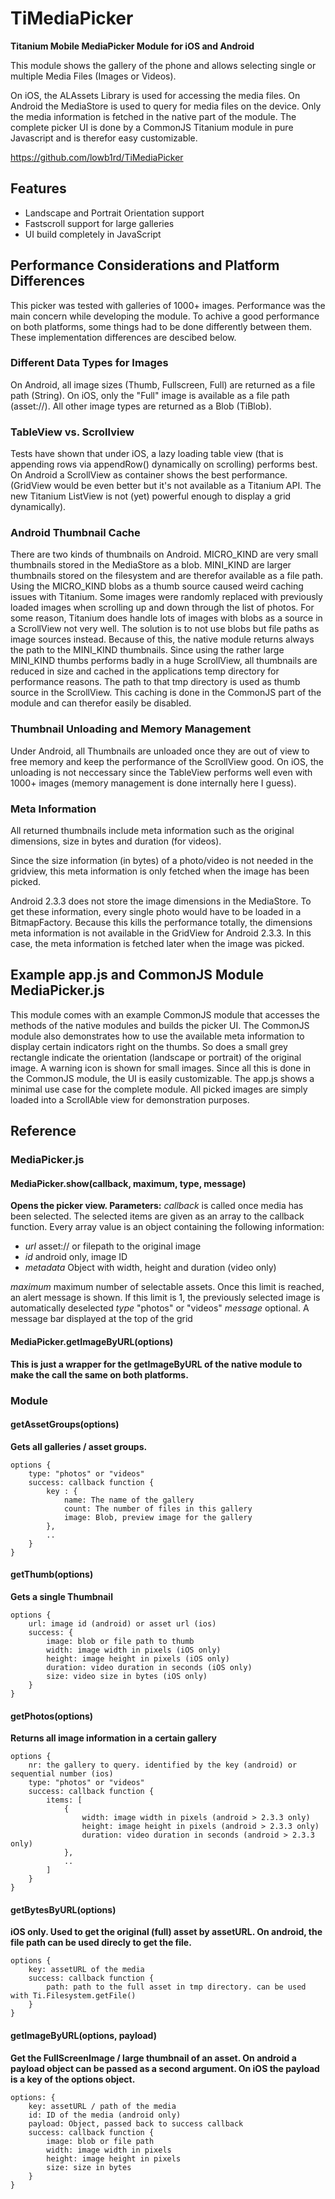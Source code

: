 # TiMediaPicker

**Titanium Mobile MediaPicker Module for iOS and Android**

This module shows the gallery of the phone and allows selecting single or multiple Media Files (Images or Videos).  

On iOS, the ALAssets Library is used for accessing the media files. On Android the MediaStore is used to query for media files on the device. Only the media information is fetched in the native part of the module. The complete picker UI is done by a CommonJS Titanium module in pure Javascript and is therefor easy customizable.

https://github.com/lowb1rd/TiMediaPicker

## Features

- Landscape and Portrait Orientation support
- Fastscroll support for large galleries
- UI build completely in JavaScript

## Performance Considerations and Platform Differences

This picker was tested with galleries of 1000+ images. Performance was the main concern while developing the module. To achive a good performance on both platforms, some things had to be done differently between them. These implementation differences are descibed below.

### Different Data Types for Images
On Android, all image sizes (Thumb, Fullscreen, Full) are returned as a file path (String). On iOS, only the "Full" image is available as a file path (asset://). All other image types are returned as a Blob (TiBlob).

### TableView vs. Scrollview
Tests have shown that under iOS, a lazy loading table view (that is appending rows via appendRow() dynamically on scrolling) performs best. On Android a ScrollView as container shows the best performance. (GridView would be even better but it's not available as a Titanium API. The new Titanium ListView is not (yet) powerful enough to display a grid dynamically).

### Android Thumbnail Cache

There are two kinds of thumbnails on Android. MICRO_KIND are very small thumbnails stored in the MediaStore as a blob. MINI_KIND are larger thumbnails stored on the filesystem and are therefor available as a file path.
Using the MICRO_KIND blobs as a thumb source caused weird caching issues with Titanium. Some images were randomly replaced with previously loaded images when scrolling up and down through the list of photos. For some reason, Titanium does handle lots of images with blobs as a source in a ScrollView not very well. The solution is to not use blobs but file paths as image sources instead. Because of this, the native module returns always the path to the MINI_KIND thumbnails.
Since using the rather large MINI_KIND thumbs performs badly in a huge ScrollView, all thumbnails are reduced in size and cached in the applications temp directory for performance reasons. The path to that tmp directory is used as thumb source in the ScrollView. This caching is done in the CommonJS part of the module and can therefor easily be disabled.

### Thumbnail Unloading and Memory Management
Under Android, all Thumbnails are unloaded once they are out of view to free memory and keep the performance of the ScrollView good. On iOS, the unloading is not neccessary since the TableView performs well even with 1000+ images (memory management is done internally here I guess).

### Meta Information
All returned thumbnails include meta information such as the original dimensions, size in bytes and duration (for videos).

Since the size information (in bytes) of a photo/video is not needed in the gridview, this meta information is only fetched when the image has been picked.

Android 2.3.3 does not store the image dimensions in the MediaStore. To get these information, every single photo would have to be loaded in a BitmapFactory. Because this kills the performance totally, the dimensions meta information is not available in the GridView for Android 2.3.3. In this case, the meta information is fetched later when the image was picked.

## Example app.js and CommonJS Module MediaPicker.js

This module comes with an example CommonJS module that accesses the methods of the native modules and builds the picker UI. The CommonJS module also demonstrates how to use the available meta information to display certain indicators right on the thumbs. So does a small grey rectangle indicate the orientation (landscape or portrait) of the original image. A warning icon is shown for small images. Since all this is done in the CommonJS module, the UI is easily customizable.
The app.js shows a minimal use case for the complete module. All picked images are simply loaded into a ScrollAble view for demonstration purposes.

## Reference

### MediaPicker.js
#### MediaPicker.show(callback, maximum, type, message)
**Opens the picker view. Parameters:**
*callback* is called once media has been selected. The selected items are given as an array to the callback function. Every array value is an object containing the following information:

  - *url* asset:// or filepath to the original image
  - *id* android only, image ID
  - *metadata* Object with width, height and duration (video only)

*maximum* maximum number of selectable assets. Once this limit is reached, an alert message is shown. If this limit is 1, the previously selected image is automatically deselected
*type* "photos" or "videos"
*message* optional. A message bar displayed at the top of the grid

#### MediaPicker.getImageByURL(options)
**This is just a wrapper for the getImageByURL of the native module to make the call the same on both platforms.**

### Module
#### getAssetGroups(options)
**Gets all galleries / asset groups.**

    options {
    	type: "photos" or "videos"
    	success: callback function {
    		key : {
    			name: The name of the gallery
    			count: The number of files in this gallery
    			image: Blob, preview image for the gallery
    		},
    		..
    	}
    }

#### getThumb(options)
**Gets a single Thumbnail**

    options {
    	url: image id (android) or asset url (ios)
    	success: {
    		image: blob or file path to thumb
    		width: image width in pixels (iOS only)
    		height: image height in pixels (iOS only)
    		duration: video duration in seconds (iOS only)
    		size: video size in bytes (iOS only)
    	}
    }

#### getPhotos(options)
**Returns all image information in a certain gallery**

    options {
    	nr: the gallery to query. identified by the key (android) or sequential number (ios)
    	type: "photos" or "videos"
    	success: callback function {
    		items: [
    			{
    				width: image width in pixels (android > 2.3.3 only)
    				height: image height in pixels (android > 2.3.3 only)
    				duration: video duration in seconds (android > 2.3.3 only)
    			},
    			..
    		]
    	}
    }

#### getBytesByURL(options)
**iOS only. Used to get the original (full) asset by assetURL. On android, the file path can be used direcly to get the file.**

    options {
    	key: assetURL of the media
    	success: callback function {
    		path: path to the full asset in tmp directory. can be used with Ti.Filesystem.getFile()
    	}
    }

#### getImageByURL(options, payload)
**Get the FullScreenImage / large thumbnail of an asset. On android a payload object can be passed as a second argument. On iOS the payload is a key of the options object.**

    options: {
    	key: assetURL / path of the media
    	id: ID of the media (android only)
    	payload: Object, passed back to success callback
    	success: callback function {
    		image: blob or file path
    		width: image width in pixels
    		height: image height in pixels
    		size: size in bytes
    	}
    }